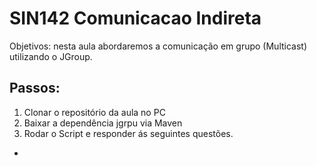 # SIN142 Comunicacao Indireta
Objetivos: nesta aula abordaremos a comunicação em grupo  (Multicast) utilizando o JGroup.

## Passos:

1. Clonar o repositório da aula no PC
2. Baixar a dependência jgrpu via Maven
3. Rodar o Script e responder ás seguintes questões.

- 
